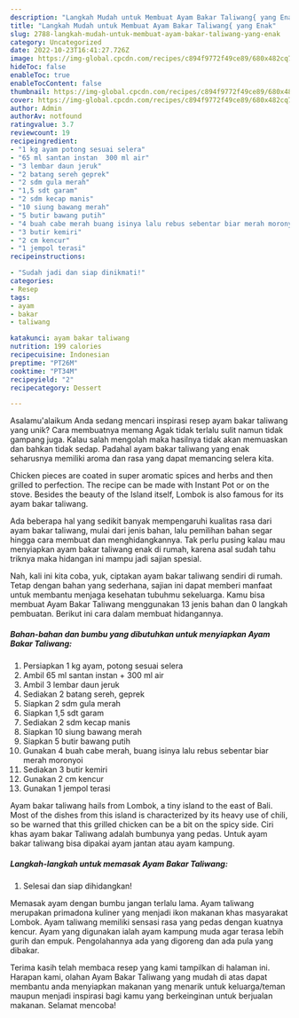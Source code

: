 ```yaml
---
description: "Langkah Mudah untuk Membuat Ayam Bakar Taliwang{ yang Enak"
title: "Langkah Mudah untuk Membuat Ayam Bakar Taliwang{ yang Enak"
slug: 2788-langkah-mudah-untuk-membuat-ayam-bakar-taliwang-yang-enak
category: Uncategorized
date: 2022-10-23T16:41:27.726Z
image: https://img-global.cpcdn.com/recipes/c894f9772f49ce89/680x482cq70/ayam-bakar-taliwang-foto-resep-utama.jpg
hideToc: false
enableToc: true
enableTocContent: false
thumbnail: https://img-global.cpcdn.com/recipes/c894f9772f49ce89/680x482cq70/ayam-bakar-taliwang-foto-resep-utama.jpg
cover: https://img-global.cpcdn.com/recipes/c894f9772f49ce89/680x482cq70/ayam-bakar-taliwang-foto-resep-utama.jpg
author: Admin
authorAv: notfound
ratingvalue: 3.7
reviewcount: 19
recipeingredient:
- "1 kg ayam potong sesuai selera"
- "65 ml santan instan  300 ml air"
- "3 lembar daun jeruk"
- "2 batang sereh geprek"
- "2 sdm gula merah"
- "1,5 sdt garam"
- "2 sdm kecap manis"
- "10 siung bawang merah"
- "5 butir bawang putih"
- "4 buah cabe merah buang isinya lalu rebus sebentar biar merah moronyoi"
- "3 butir kemiri"
- "2 cm kencur"
- "1 jempol terasi"
recipeinstructions:

- "Sudah jadi dan siap dinikmati!"
categories:
- Resep
tags:
- ayam
- bakar
- taliwang

katakunci: ayam bakar taliwang 
nutrition: 199 calories
recipecuisine: Indonesian
preptime: "PT26M"
cooktime: "PT34M"
recipeyield: "2"
recipecategory: Dessert

---
```



Asalamu'alaikum Anda sedang mencari inspirasi resep ayam bakar taliwang yang unik? Cara membuatnya memang Agak tidak terlalu sulit namun tidak gampang juga. Kalau salah mengolah maka hasilnya tidak akan memuaskan dan bahkan tidak sedap. Padahal ayam bakar taliwang yang enak seharusnya memiliki aroma dan rasa yang dapat memancing selera kita.


Chicken pieces are coated in super aromatic spices and herbs and then grilled to perfection. The recipe can be made with Instant Pot or on the stove. Besides the beauty of the Island itself, Lombok is also famous for its ayam bakar taliwang.

Ada beberapa hal yang sedikit banyak mempengaruhi kualitas rasa dari ayam bakar taliwang, mulai dari jenis bahan, lalu pemilihan bahan segar hingga cara membuat dan menghidangkannya. Tak perlu pusing kalau mau menyiapkan ayam bakar taliwang enak di rumah, karena asal sudah tahu triknya maka hidangan ini mampu jadi sajian spesial.


Nah, kali ini kita coba, yuk, ciptakan ayam bakar taliwang sendiri di rumah. Tetap dengan bahan yang sederhana, sajian ini dapat memberi manfaat untuk membantu menjaga kesehatan tubuhmu sekeluarga. Kamu bisa membuat Ayam Bakar Taliwang menggunakan 13 jenis bahan dan 0 langkah pembuatan. Berikut ini cara dalam membuat hidangannya.

<!--inarticleads1-->

##### Bahan-bahan dan bumbu yang dibutuhkan untuk menyiapkan Ayam Bakar Taliwang:

1. Persiapkan 1 kg ayam, potong sesuai selera
1. Ambil 65 ml santan instan + 300 ml air
1. Ambil 3 lembar daun jeruk
1. Sediakan 2 batang sereh, geprek
1. Siapkan 2 sdm gula merah
1. Siapkan 1,5 sdt garam
1. Sediakan 2 sdm kecap manis
1. Siapkan 10 siung bawang merah
1. Siapkan 5 butir bawang putih
1. Gunakan 4 buah cabe merah, buang isinya lalu rebus sebentar biar merah moronyoi
1. Sediakan 3 butir kemiri
1. Gunakan 2 cm kencur
1. Gunakan 1 jempol terasi


Ayam bakar taliwang hails from Lombok, a tiny island to the east of Bali. Most of the dishes from this island is characterized by its heavy use of chili, so be warned that this grilled chicken can be a bit on the spicy side. Ciri khas ayam bakar Taliwang adalah bumbunya yang pedas. Untuk ayam bakar taliwang bisa dipakai ayam jantan atau ayam kampung. 

<!--inarticleads2-->

##### Langkah-langkah untuk memasak Ayam Bakar Taliwang:


1. Selesai dan siap dihidangkan!

Memasak ayam dengan bumbu jangan terlalu lama. Ayam taliwang merupakan primadona kuliner yang menjadi ikon makanan khas masyarakat Lombok. Ayam taliwang memiliki sensasi rasa yang pedas dengan kuatnya kencur. Ayam yang digunakan ialah ayam kampung muda agar terasa lebih gurih dan empuk. Pengolahannya ada yang digoreng dan ada pula yang dibakar. 

Terima kasih telah membaca resep yang kami tampilkan di halaman ini. Harapan kami, olahan Ayam Bakar Taliwang yang mudah di atas dapat membantu anda menyiapkan makanan yang menarik untuk keluarga/teman maupun menjadi inspirasi bagi kamu yang berkeinginan untuk berjualan makanan. Selamat mencoba!
